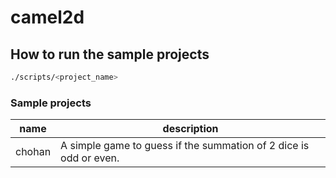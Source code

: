 # camel2d

## How to run the sample projects

```bash
./scripts/<project_name>
```

### Sample projects

| name   | description |
| ------ | ------------|
| chohan | A simple game to guess if the summation of 2 dice is odd or even. |
